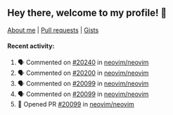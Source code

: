 ## Hey there, welcome to my profile! 👋

[About me](https://seandewar.github.io/)
 | [Pull requests](https://github.com/search?p=1&q=author%3Aseandewar+is%3Apr)
 | [Gists](https://gist.github.com/seandewar)

#### Recent activity:

<!--START_SECTION:activity-->
1. 🗣 Commented on [#20240](https://github.com/neovim/neovim/issues/20240) in [neovim/neovim](https://github.com/neovim/neovim)
2. 🗣 Commented on [#20200](https://github.com/neovim/neovim/issues/20200) in [neovim/neovim](https://github.com/neovim/neovim)
3. 🗣 Commented on [#20099](https://github.com/neovim/neovim/issues/20099) in [neovim/neovim](https://github.com/neovim/neovim)
4. 🗣 Commented on [#20099](https://github.com/neovim/neovim/issues/20099) in [neovim/neovim](https://github.com/neovim/neovim)
5. 💪 Opened PR [#20099](https://github.com/neovim/neovim/pull/20099) in [neovim/neovim](https://github.com/neovim/neovim)
<!--END_SECTION:activity-->
